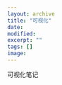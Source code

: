 ```yaml
---
layout: archive
title: "可视化"
date: 
modified:
excerpt: ""
tags: []
image: 
---
```


可视化笔记

</div><!-- /.tiles 把所有categories 有 notes 的列出来-->
